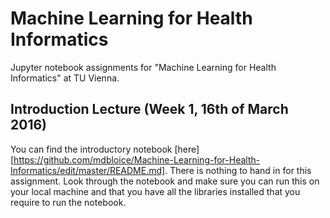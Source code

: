 # Machine Learning for Health Informatics
Jupyter notebook assignments for "Machine Learning for Health Informatics" at TU Vienna.

## Introduction Lecture (Week 1, 16th of March 2016)

You can find the introductory notebook [here][https://github.com/mdbloice/Machine-Learning-for-Health-Informatics/edit/master/README.md]. 
There is nothing to hand in for this assignment. Look through the notebook and make sure you can run this on your local machine and that you have all the libraries installed that you require to run the notebook. 
